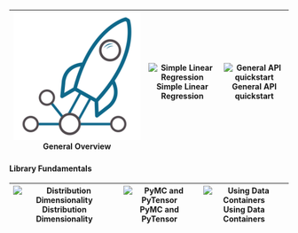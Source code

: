 |  ![General Overview](https://raw.githubusercontent.com/pymc-devs/brand/main/pymc/pymc_logos/PyMC_square.svg) **General Overview** | ![Simple Linear Regression](https://www.pymc.io/projects/examples/en/latest/_images/glm_linear.png) **Simple Linear Regression** | ![General API quickstart](https://www.pymc.io/projects/examples/en/latest/_images/api_quickstart.png) **General API quickstart** |
|-------------- | -------------- | -------------- | 

#### Library Fundamentals

|  ![Distribution Dimensionality](https://www.pymc.io/projects/examples/en/latest/_images/dimensionality.png) **Distribution Dimensionality** | ![PyMC and PyTensor](https://www.pymc.io/projects/examples/en/latest/_images/pytensor_pymc.png) **PyMC and PyTensor** | ![Using Data Containers](https://www.pymc.io/projects/examples/en/latest/_images/data_container.png) **Using Data Containers** |
|-------------- | -------------- | -------------- | 

